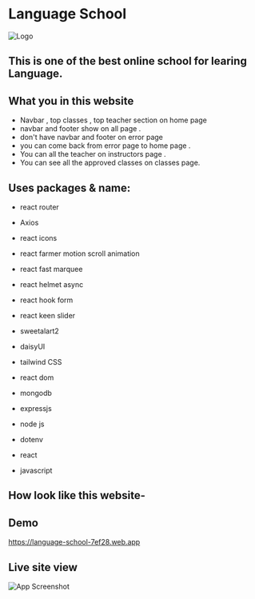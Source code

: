 
# Language School

![Logo](https://i.ibb.co/yYNpSKM/schoollogo.png)

## This is one of the best online school for learing Language.

## What you in this website

- Navbar , top classes , top teacher section on home page
- navbar and footer show on all page .
- don't have navbar and footer on error page
- you can come back from error page to home page .
- You can all the teacher on instructors page .
- You can see all the approved classes on classes page.


## Uses packages & name:

- react router
- Axios
- react icons
- react farmer motion scroll animation 
- react fast marquee
- react helmet async
- react hook form
- react keen slider
- sweetalart2

- daisyUI
- tailwind CSS
- react dom
- mongodb
- expressjs
- node js
- dotenv
- react 
- javascript



## How look like this website- 


## Demo

https://language-school-7ef28.web.app





## Live site view

![App Screenshot](https://i.ibb.co/rtfsFnT/school.png)